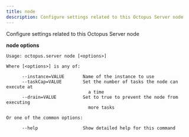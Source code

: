 ```yaml
---
title: node
description: Configure settings related to this Octopus Server node
---
```


Configure settings related to this Octopus Server node

**node options**

```text
Usage: octopus.server node [<options>]

Where [<options>] is any of:

      --instance=VALUE       Name of the instance to use
      --taskCap=VALUE        Set the number of tasks the node can execute at
                               a time
      --drain=VALUE          Set to true to prevent the node from executing
                               more tasks

Or one of the common options:

      --help                 Show detailed help for this command
```

